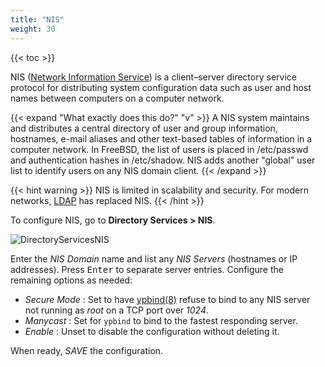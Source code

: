 ```yaml
---
title: "NIS"
weight: 30
---
```


{{< toc >}}

NIS ([Network Information Service](https://www.oreilly.com/library/view/practical-unix-and/0596003234/ch14s01.html)) is a client–server directory service protocol for distributing system configuration data such as user and host names between computers on a computer network.

{{< expand "What exactly does this do?" "v" >}}
A NIS system maintains and distributes a central directory of user and group information, hostnames, e-mail aliases and other text-based tables of information in a computer network.
In FreeBSD, the list of users is placed in <file>/etc/passwd</file> and authentication hashes in <file>/etc/shadow</file>.
NIS adds another "global" user list to identify users on any NIS domain client.
{{< /expand >}}

{{< hint warning >}}
NIS is limited in scalability and security.
For modern networks, [LDAP](/core/directoryservices/ldap/) has replaced NIS.
{{< /hint >}}

To configure NIS, go to **Directory Services > NIS**.

![DirectoryServicesNIS](/images/CORE/12.0/DirectoryServicesNIS.png)

Enter the *NIS Domain* name and list any *NIS Servers* (hostnames or IP addresses).
Press <kbd>Enter</kbd> to separate server entries.
Configure the remaining options as needed:

* *Secure Mode* : Set to have [ypbind(8)](https://www.freebsd.org/cgi/man.cgi?query=ypbind) refuse to bind to any NIS server not running as *root* on a TCP port over *1024*.
* *Manycast* : Set for `ypbind` to bind to the fastest responding server.
* *Enable* : Unset to disable the configuration without deleting it.

When ready, *SAVE* the configuration.
